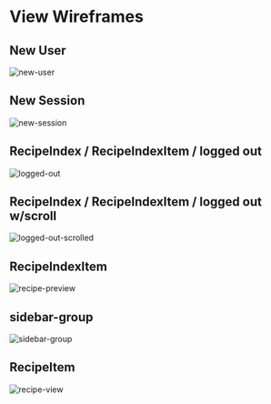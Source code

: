 # View Wireframes

## New User
![new-user]

## New Session
![new-session]

## RecipeIndex / RecipeIndexItem / logged out
![logged-out]

## RecipeIndex / RecipeIndexItem / logged out w/scroll
![logged-out-scrolled]

## RecipeIndexItem
![recipe-preview]

## sidebar-group
![sidebar-group]

## RecipeItem
![recipe-view]


[new-user]: ./wireframes/sign_up.png
[new-session]: ./wireframes/sign_in.png
[logged-out]: ./wireframes/logged_out.png
[logged-out-scrolled]: ./wireframes/logged_out_scrolled.png
[recipe-preview]: ./wireframes/recipe_preview.PNG
[sidebar-group]: ./wireframes/sidebar_group.png
[recipe-view]: ./wireframes/recipe_view.png
